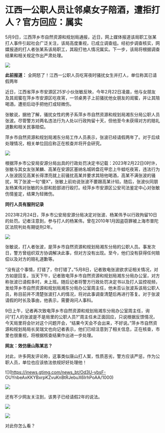 # 江西一公职人员让邻桌女子陪酒，遭拒打人？官方回应：属实

5月9日，江西萍乡市自然资源和规划局通报，近日，网上媒体报道该局职工张某打人事件引起社会广泛关注，该局高度重视，已成立调查组。经初步调查核实，网媒报道的打人者张某系该局职工，其殴打他人情况属实。下一步，该局将根据调查结果和相关规定作出严肃处理。

![](https://inews.gtimg.com/om_bt/OXFZInEW4EDFhrEdQBR-b0FpoRvsBkjPWE9U9-TJk-8noAA/1000)

**此前报道：** 全网怒了！江西一公职人员吃宵夜时骚扰女生并打人，单位称其已请假两年

近日，江西省萍乡市安源区25岁小伙张敏反映，今年2月22日凌晨，他与女朋友及其闺蜜在萍乡市安源区吃夜宵，一邻桌男子上前骚扰他女朋友的闺蜜，并让其陪喝酒，遭拒后动手把他打成轻微伤。

张敏说，据他了解，骚扰女性的男子系萍乡市自然资源和规划局湘东分局公职人员张波。尽管警方对两名违法行为人处以行政拘留十天，但他至今未获得对方的赔礼道歉和相关民事赔偿。

萍乡市自然资源和规划局湘东分局工作人员表示，张波已经请假两年了。对于后续处理情况，相关单位回应称正在核查并将开会研究。

![](https://inews.gtimg.com/news_bt/OVSTi2ZL97UAqMVskg9mSAD23IjzadGzO0Im4e8K0QSR8AA/1000)

根据萍乡市公安局安源分局出具的行政处罚决定书记载：2023年2月22日0时许，张敏与其女友张某麟、高某在安源区塞纳名城转盘花甲恋上牛蛙吃夜宵，违法行为人张波因见高某长得漂亮就上前骚扰高某并要求其陪他喝酒，高某不满张波的骚扰，骂了张波一句“傻X”，张敏上前劝说张波不要跟高某计较。随后，张波伙同朋友杨某伟对张敏的头部和脸部进行殴打。经萍乡市安源区公安司法鉴定中心对张敏伤情鉴定，结果为轻微伤。

**同行人员有服刑记录**

2023年2月24日，萍乡市公安局安源分局决定对张波、杨某伟予以行政拘留10日的处罚。记者注意到，参与打人的杨某伟，曾在2010年1月因盗窃罪被上海市普陀区法院判处有期徒刑2年。

![](https://inews.gtimg.com/news_bt/OOuLLsFs8R9OjW2YDtJ0xGR68Uq1H-5U8R3YVtrQdZD1wAA/1000)

张敏说，打人者张波，是萍乡市自然资源和规划局湘东分局的公职人员。事发次日，警方曾组织双方协调解决此事，但对方没有出现。至今，他们没有获得任何赔偿以及对方的赔礼道歉等。

“没有这个事情，打错了，你打错了。”5月8日，记者致电张波欲求证相关情况，对方如是回复。当天下午，记者致电萍乡市自然资源和规划局湘东分局办公室，对方称张波已请假多时，未上班。随后记者将警方行政处罚决定书以及打人监控视频，发给萍乡市自然资源和规划局湘东分局办公室周主任，他未否认张波系该局公职人员，称目前并不清楚张波打人的情况，将对此事调查清楚后再进行答复。对于张波请假的时长及事由，他表示，需要询问人事科。

9日上午，记者再次致电萍乡市自然资源和规划局湘东分局办公室周主任，询问“打人的张波是不是局里的公职人员?”周主任未正面回应，只说根据反馈情况，今天局里将会针对这个问题开会，“结果今天会不会出来，不好说。”萍乡市自然资源和规划局局长吴瑞文也向记者表示，他们已经注意到了相关信息，正在核查，市里也很重视，将根据核查结果作出进一步处理。

**网友：效仿唐山陈某志？**

对此，许多网友评论称，这事类似唐山打人案，性质恶劣，警方应该严惩，作为公职人员，单位也应该依法依规好好处理他！

![](https://inews.gtimg.com/news_bt/Od3U-ybsF-
OUYnbeAxKKYBxrpKZvuKnBtRJebuX6IrhPoAA/1000)

![](https://inews.gtimg.com/news_bt/O5axn2AC1A1j9Om3FE35DWVqNMaHXuizLwlMR_zj3hwFYAA/1000)

还有不少网友关注到，该男子已经请假2年的说法。

![](https://inews.gtimg.com/news_bt/O-EGUhoEceLoPIQLrGv5JC25PILIUNtMl3tSdzl5-ofH0AA/1000)

![](https://inews.gtimg.com/news_bt/OLDLx0_F8FwySrGw-3-m2xrUSSf56FUpJsFUHSBwdIYI8AA/1000)

对此你怎么看？

